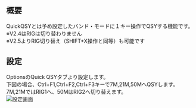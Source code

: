 ## 概要
QuickQSYとは予め設定したバンド・モードに１キー操作でQSYする機能です。  
※V2.4はRIGは切り替わりません  
※V2.5よりRIG切り替え（SHIFT+X操作と同等）も可能です

## 設定

OptionsのQuick QSYタブより設定します。  
下図の場合、Ctrl+F1,Ctrl+F2,Ctrl+F3キーで7M,21M,50MへQSYします。7M,21MではRIG1へ、50MはRIG2へ切り替えます。  
![設定画面](https://raw.githubusercontent.com/jr8ppg/zLog/images/quickqsy.png)